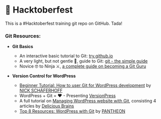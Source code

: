 # 🙌 Hacktoberfest

This is a #Hacktoberfest training git repo on GitHub. Tada!


### Git Resources:
*	**Git Basics**
	*	An interactive basic tutorial to Git: [try.github.io](https://try.github.io)
	*	A very light, but not gentle 👊, guide to Git: [git - the simple guide](http://rogerdudler.github.io/git-guide/)
	* Novice 🤓 to Ninja ⚔, [a complete guide on becoming a Git Guru](https://www.atlassian.com/git/tutorials)


* **Version Control for WordPress**
	*	[Beginner Tutorial: How to user Git for WordPress development](https://torquemag.io/2015/10/beginner-tutorial-use-git-wordpress-development/) by [NICK SCHÄFERHOFF](http://nickschaeferhoff.de)
	*	WordPress + Git = ♥ - Presenting [VersionPress](https://versionpress.net/)
	* A full tutorial on [Managing WordPress website with Git](https://deliciousbrains.com/storing-wordpress-in-git/), consisting 4 articles by [Delicious Brains](https://deliciousbrains.com/)
	* [Top 8 Resources: WordPress with Git](https://pantheon.io/blog/top-8-resources-wordpress-git) by [PANTHEON](https://pantheon.io)
